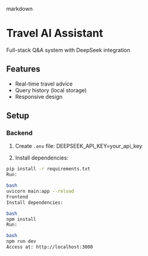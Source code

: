markdown
# Travel AI Assistant

Full-stack Q&A system with DeepSeek integration

## Features
- Real-time travel advice
- Query history (local storage)
- Responsive design

## Setup

### Backend
1. Create `.env` file:
DEEPSEEK_API_KEY=your_api_key

2. Install dependencies:
```bash
pip install -r requirements.txt
Run:

bash
uvicorn main:app --reload
Frontend
Install dependencies:

bash
npm install
Run:

bash
npm run dev
Access at: http://localhost:3000